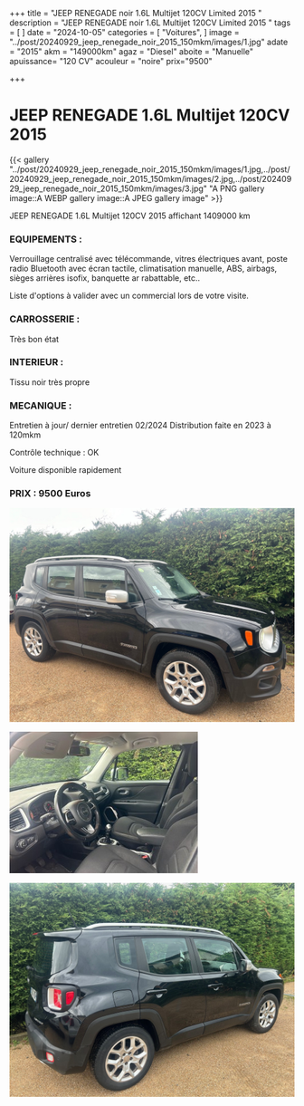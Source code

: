 +++
title = "JEEP RENEGADE noir 1.6L Multijet 120CV Limited 2015 "
description = "JEEP RENEGADE noir 1.6L Multijet 120CV Limited 2015 "
tags = [
]
date = "2024-10-05"
categories = [
    "Voitures",
]
image = "../post/20240929_jeep_renegade_noir_2015_150mkm/images/1.jpg"
adate = "2015"
akm = "149000km"
agaz = "Diesel"
aboite = "Manuelle"
apuissance= "120 CV"
acouleur = "noire"
prix="9500"

+++

# JEEP RENEGADE 1.6L Multijet 120CV 2015 

{{< gallery "../post/20240929_jeep_renegade_noir_2015_150mkm/images/1.jpg,../post/20240929_jeep_renegade_noir_2015_150mkm/images/2.jpg,../post/20240929_jeep_renegade_noir_2015_150mkm/images/3.jpg" "A PNG gallery image::A WEBP gallery image::A JPEG gallery image" >}}


JEEP RENEGADE 1.6L Multijet 120CV 2015  affichant 1409000 km


### EQUIPEMENTS :
Verrouillage centralisé avec télécommande, vitres électriques avant, poste radio Bluetooth avec écran tactile, climatisation manuelle, ABS, airbags, sièges arrières isofix, banquette ar rabattable, etc..


Liste d'options à valider avec un commercial lors de votre visite.


### CARROSSERIE :
 Très bon état 


### INTERIEUR :
Tissu noir très propre

### MECANIQUE :
Entretien à jour/ dernier entretien 02/2024
Distribution faite en 2023 à 120mkm



Contrôle technique : OK


Voiture disponible rapidement


### PRIX : 9500 Euros


<!-- more -->


![](images/1.jpg)

![](images/2.jpg)

![](images/3.jpg)

